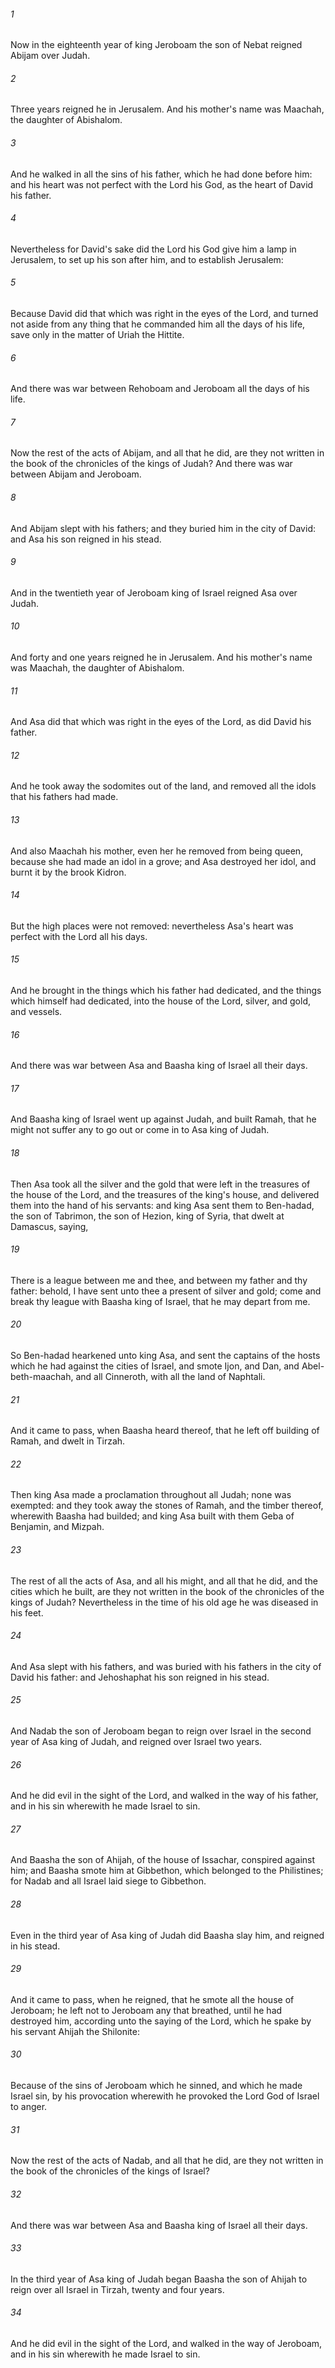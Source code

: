 ###### 1
Now in the eighteenth year of king Jeroboam the son of Nebat reigned Abijam over Judah.

###### 2
Three years reigned he in Jerusalem. And his mother's name was Maachah, the daughter of Abishalom.

###### 3
And he walked in all the sins of his father, which he had done before him: and his heart was not perfect with the Lord his God, as the heart of David his father.

###### 4
Nevertheless for David's sake did the Lord his God give him a lamp in Jerusalem, to set up his son after him, and to establish Jerusalem:

###### 5
Because David did that which was right in the eyes of the Lord, and turned not aside from any thing that he commanded him all the days of his life, save only in the matter of Uriah the Hittite.

###### 6
And there was war between Rehoboam and Jeroboam all the days of his life.

###### 7
Now the rest of the acts of Abijam, and all that he did, are they not written in the book of the chronicles of the kings of Judah? And there was war between Abijam and Jeroboam.

###### 8
And Abijam slept with his fathers; and they buried him in the city of David: and Asa his son reigned in his stead.

###### 9
And in the twentieth year of Jeroboam king of Israel reigned Asa over Judah.

###### 10
And forty and one years reigned he in Jerusalem. And his mother's name was Maachah, the daughter of Abishalom.

###### 11
And Asa did that which was right in the eyes of the Lord, as did David his father.

###### 12
And he took away the sodomites out of the land, and removed all the idols that his fathers had made.

###### 13
And also Maachah his mother, even her he removed from being queen, because she had made an idol in a grove; and Asa destroyed her idol, and burnt it by the brook Kidron.

###### 14
But the high places were not removed: nevertheless Asa's heart was perfect with the Lord all his days.

###### 15
And he brought in the things which his father had dedicated, and the things which himself had dedicated, into the house of the Lord, silver, and gold, and vessels.

###### 16
And there was war between Asa and Baasha king of Israel all their days.

###### 17
And Baasha king of Israel went up against Judah, and built Ramah, that he might not suffer any to go out or come in to Asa king of Judah.

###### 18
Then Asa took all the silver and the gold that were left in the treasures of the house of the Lord, and the treasures of the king's house, and delivered them into the hand of his servants: and king Asa sent them to Ben-hadad, the son of Tabrimon, the son of Hezion, king of Syria, that dwelt at Damascus, saying,

###### 19
There is a league between me and thee, and between my father and thy father: behold, I have sent unto thee a present of silver and gold; come and break thy league with Baasha king of Israel, that he may depart from me.

###### 20
So Ben-hadad hearkened unto king Asa, and sent the captains of the hosts which he had against the cities of Israel, and smote Ijon, and Dan, and Abel-beth-maachah, and all Cinneroth, with all the land of Naphtali.

###### 21
And it came to pass, when Baasha heard thereof, that he left off building of Ramah, and dwelt in Tirzah.

###### 22
Then king Asa made a proclamation throughout all Judah; none was exempted: and they took away the stones of Ramah, and the timber thereof, wherewith Baasha had builded; and king Asa built with them Geba of Benjamin, and Mizpah.

###### 23
The rest of all the acts of Asa, and all his might, and all that he did, and the cities which he built, are they not written in the book of the chronicles of the kings of Judah? Nevertheless in the time of his old age he was diseased in his feet.

###### 24
And Asa slept with his fathers, and was buried with his fathers in the city of David his father: and Jehoshaphat his son reigned in his stead.

###### 25
And Nadab the son of Jeroboam began to reign over Israel in the second year of Asa king of Judah, and reigned over Israel two years.

###### 26
And he did evil in the sight of the Lord, and walked in the way of his father, and in his sin wherewith he made Israel to sin.

###### 27
And Baasha the son of Ahijah, of the house of Issachar, conspired against him; and Baasha smote him at Gibbethon, which belonged to the Philistines; for Nadab and all Israel laid siege to Gibbethon.

###### 28
Even in the third year of Asa king of Judah did Baasha slay him, and reigned in his stead.

###### 29
And it came to pass, when he reigned, that he smote all the house of Jeroboam; he left not to Jeroboam any that breathed, until he had destroyed him, according unto the saying of the Lord, which he spake by his servant Ahijah the Shilonite:

###### 30
Because of the sins of Jeroboam which he sinned, and which he made Israel sin, by his provocation wherewith he provoked the Lord God of Israel to anger.

###### 31
Now the rest of the acts of Nadab, and all that he did, are they not written in the book of the chronicles of the kings of Israel?

###### 32
And there was war between Asa and Baasha king of Israel all their days.

###### 33
In the third year of Asa king of Judah began Baasha the son of Ahijah to reign over all Israel in Tirzah, twenty and four years.

###### 34
And he did evil in the sight of the Lord, and walked in the way of Jeroboam, and in his sin wherewith he made Israel to sin.

